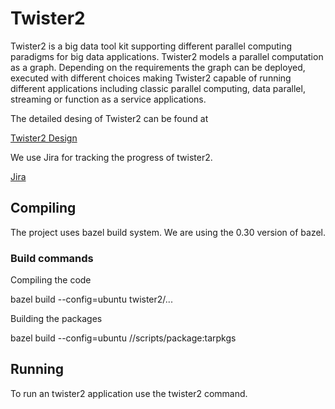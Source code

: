 # Twister2

Twister2 is a big data tool kit supporting different parallel computing 
paradigms for big data applications. Twister2 models a parallel computation as a graph. Depending on the requirements the graph can be deployed, executed with different choices making Twister2 capable of running different applications including classic parallel computing, data parallel, streaming or function as a service applications.

The detailed desing of Twister2 can be found at

[Twister2 Design](http://dsc.soic.indiana.edu/publications/twister2_design_big_data_toolkit.pdf)

We use Jira for tracking the progress of twister2.

[Jira](https://twister2.atlassian.net)

## Compiling

The project uses bazel build system. We are using the 0.30 version of bazel.

### Build commands

Compiling the code

bazel build --config=ubuntu twister2/...

Building the packages

bazel build --config=ubuntu //scripts/package:tarpkgs

## Running

To run an twister2 application use the twister2 command.

